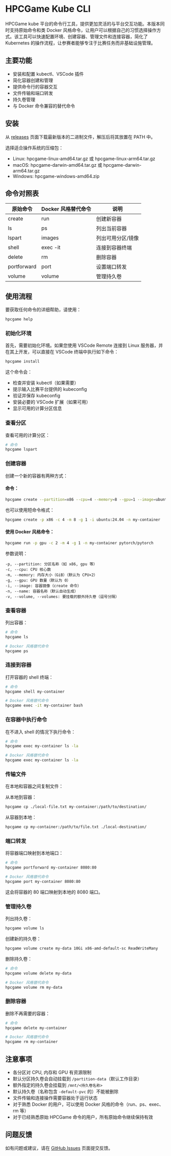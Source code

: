 # HPCGame Kube CLI

HPCGame kube 平台的命令行工具，提供更加灵活的与平台交互功能。本版本同时支持原始命令和类 Docker 风格命令，让用户可以根据自己的习惯选择操作方式。该工具可以快速配置环境、创建容器、管理文件和连接容器，简化了 Kubernetes 的操作流程，让参赛者能够专注于比赛任务而非基础设施管理。

## 主要功能

- 安装和配置 kubectl、VSCode 插件
- 简化容器创建和管理
- 提供命令行的容器交互
- 文件传输和端口转发
- 持久卷管理
- 与 Docker 命令兼容的替代命令

## 安装

从 [releases](https://github.com/lcpu-club/hpcgame-kube-cli/releases) 页面下载最新版本的二进制文件，解压后将其放置在 PATH 中。

选择适合操作系统的压缩包：

- Linux: hpcgame-linux-amd64.tar.gz 或 hpcgame-linux-arm64.tar.gz
- macOS: hpcgame-darwin-amd64.tar.gz 或 hpcgame-darwin-arm64.tar.gz
- Windows: hpcgame-windows-amd64.zip

## 命令对照表

| 原始命令 | Docker 风格替代命令 | 说明 |
|---------|-------------------|------|
| create | run | 创建新容器 |
| ls | ps | 列出当前容器 |
| lspart | images | 列出可用分区/镜像 |
| shell | exec -it | 连接到容器终端 |
| delete | rm | 删除容器 |
| portforward | port | 设置端口转发 |
| volume | volume | 管理持久卷 |

## 使用流程

要获取任何命令的详细帮助，请使用：
```bash
hpcgame help
```

### 初始化环境

首先，需要初始化环境。如果您使用 VSCode Remote 连接到 Linux 服务器，并在其上开发，可以直接在 VSCode 终端中执行如下命令：

```bash
hpcgame install
```

这个命令会：

- 检查并安装 kubectl（如果需要）
- 提示输入比赛平台提供的 kubeconfig
- 验证并保存 kubeconfig
- 安装必要的 VSCode 扩展（如果可用）
- 显示可用的计算分区信息

### 查看分区

查看可用的计算分区：

```bash
# 命令
hpcgame lspart
```

### 创建容器

创建一个新的容器有两种方式：

#### 命令：

```bash
hpcgame create --partition=x86 --cpu=4 --memory=8 --gpu=1 --image=ubuntu:24.04 --name=my-container
```

也可以使用短命令格式：
```bash
hpcgame create -p x86 -c 4 -m 8 -g 1 -i ubuntu:24.04 -n my-container
```

#### 使用 Docker 风格命令：

```bash
hpcgame run -p gpu -c 2 -m 4 -g 1 -n my-container pytorch/pytorch
```

参数说明：

```
-p, --partition: 分区名称（如 x86, gpu 等）
-c, --cpu: CPU 核心数
-m, --memory: 内存大小（GiB）（默认为 CPU×2）
-g, --gpu: GPU 数量（默认为 0）
-i, --image: 容器镜像（create 命令）
-n, --name: 容器名称（默认自动生成）
-v, --volume, --volumes: 要挂载的额外持久卷（逗号分隔）
```

### 查看容器

列出容器：

```bash
# 命令
hpcgame ls

# Docker 风格替代命令
hpcgame ps
```

### 连接到容器

打开容器的 shell 终端：

```bash
# 命令
hpcgame shell my-container

# Docker 风格替代命令
hpcgame exec -it my-container bash
```

### 在容器中执行命令

在不进入 shell 的情况下执行命令：

```bash
# 命令
hpcgame exec my-container ls -la

# Docker 风格替代命令
hpcgame exec my-container ls -la
```

### 传输文件

在本地和容器之间复制文件：

从本地到容器：
```bash
hpcgame cp ./local-file.txt my-container:/path/to/destination/
```

从容器到本地：
```bash
hpcgame cp my-container:/path/to/file.txt ./local-destination/
```

### 端口转发

将容器端口映射到本地端口：

```bash
# 命令
hpcgame portforward my-container 8080:80

# Docker 风格替代命令
hpcgame port my-container 8080:80
```

这会将容器的 80 端口映射到本地的 8080 端口。

### 管理持久卷

列出持久卷：

```bash
hpcgame volume ls
```

创建新的持久卷：

```bash
hpcgame volume create my-data 10Gi x86-amd-default-sc ReadWriteMany
```

删除持久卷：

```bash
# 命令
hpcgame volume delete my-data

# Docker 风格替代命令
hpcgame volume rm my-data
```

### 删除容器

删除不再需要的容器：

```bash
# 命令
hpcgame delete my-container

# Docker 风格替代命令
hpcgame rm my-container
```

## 注意事项

- 各分区对 CPU, 内存和 GPU 有资源限制
- 默认分区持久卷会自动挂载到 `/partition-data`（默认工作目录）
- 额外指定的持久卷会挂载到 `/mnt/<持久卷名称>`
- 默认持久卷（名称包含 `-default-pvc` 的）不能被删除
- 文件传输和连接操作需要容器处于运行状态
- 对于熟悉 Docker 的用户，可以使用 Docker 风格的命令（run、ps、exec、rm 等）
- 对于已经熟悉原始 HPCGame 命令的用户，所有原始命令继续保持有效

## 问题反馈

如有问题或建议，请在 [GitHub Issues](https://github.com/lcpu-club/hpcgame-kube-cli/issues) 页面提交反馈。
